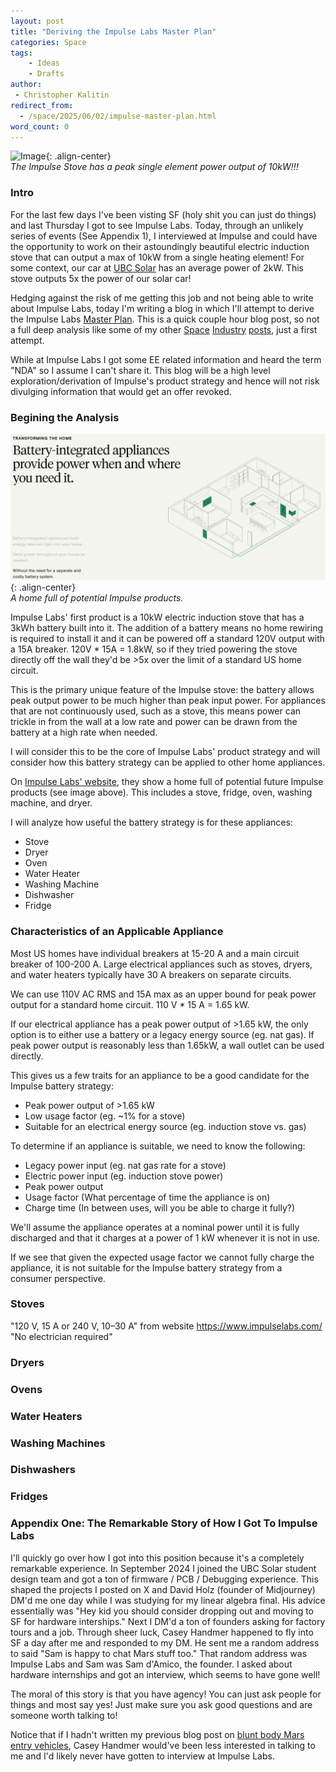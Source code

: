 ```yaml
---
layout: post
title: "Deriving the Impulse Labs Master Plan"
categories: Space
tags:
    - Ideas
    - Drafts
author:
 - Christopher Kalitin
redirect_from:
  - /space/2025/06/02/impulse-master-plan.html
word_count: 0
---
```

<head>
    <meta property="og:image" content="{{site.url}}/assets/images/impulse-master-plan/header.jpeg">
</head>

![Image](/assets/images/impulse-master-plan/header.jpeg){: .align-center}  
<i>The Impulse Stove has a peak single element power output of 10kW!!!</i>

### Intro

For the last few days I've been visting SF (holy shit you can just do things) and last Thursday I got to see Impulse Labs. Today, through an unlikely series of events (See Appendix 1), I interviewed at Impulse and could have the opportunity to work on their astoundingly beautiful electric induction stove that can output a max of 10kW from a single heating element! For some context, our car at [UBC Solar](https://ckalitin.github.io/technical/2025/03/26/stm32-rcc-register.html) has an average power of 2kW. This stove outputs 5x the power of our solar car!

Hedging against the risk of me getting this job and not being able to write about Impulse Labs, today I'm writing a blog in which I'll attempt to derive the Impulse Labs [Master Plan](https://www.tesla.com/secret-master-plan). This is a quick couple hour blog post, so not a full deep analysis like some of my other [Space](https://ckalitin.github.io/space/2024/08/12/extrapolating-demand-firefly.html) [Industry](https://ckalitin.github.io/technology/2024/01/07/analysing-neutron-competitively.html) [posts](https://ckalitin.github.io/technology/2024/11/19/s-curve-examples.html), just a first attempt.

While at Impulse Labs I got some EE related information and heard the term "NDA" so I assume I can't share it. This blog will be a high level exploration/derivation of Impulse's product strategy and hence will not risk divulging information that would get an offer revoked.

### Begining the Analysis

![Image](/assets/images/impulse-master-plan/impulse-home.jpg){: .align-center}  
<i>A home full of potential Impulse products.</i>

Impulse Labs' first product is a 10kW electric induction stove that has a 3kWh battery built into it. The addition of a battery means no home rewiring is required to install it and it can be powered off a standard 120V output with a 15A breaker. 120V * 15A = 1.8kW, so if they tried powering the stove directly off the wall they'd be >5x over the limit of a standard US home circuit.

This is the primary unique feature of the Impulse stove: the battery allows peak output power to be much higher than peak input power. For appliances that are not continuously used, such as a stove, this means power can trickle in from the wall at a low rate and power can be drawn from the battery at a high rate when needed.

I will consider this to be the core of Impulse Labs' product strategy and will consider how this battery strategy can be applied to other home appliances.

On [Impulse Labs' website](https://www.impulselabs.com/about), they show a home full of potential future Impulse products (see image above). This includes a stove, fridge, oven, washing machine, and dryer.

I will analyze how useful the battery strategy is for these appliances:
 - Stove
 - Dryer
 - Oven
 - Water Heater
 - Washing Machine
 - Dishwasher
 - Fridge

### Characteristics of an Applicable Appliance

Most US homes have individual breakers at 15-20 A and a main circuit breaker of 100-200 A. Large electrical appliances such as stoves, dryers, and water heaters typically have 30 A breakers on separate circuits.

We can use 110V AC RMS and 15A max as an upper bound for peak power output for a standard home circuit. 110 V * 15 A = 1.65 kW.

If our electrical appliance has a peak power output of >1.65 kW, the only option is to either use a battery or a legacy energy source (eg. nat gas). If peak power output is reasonably less than 1.65kW, a wall outlet can be used directly.

This gives us a few traits for an appliance to be a good candidate for the Impulse battery strategy:
 - Peak power output of >1.65 kW
 - Low usage factor (eg. ~1% for a stove)
 - Suitable for an electrical energy source (eg. induction stove vs. gas)

To determine if an appliance is suitable, we need to know the following:
 - Legacy power input (eg. nat gas rate for a stove)
 - Electric power input (eg. induction stove power)
 - Peak power output
 - Usage factor (What percentage of time the appliance is on)
 - Charge time (In between uses, will you be able to charge it fully?)

We'll assume the appliance operates at a nominal power until it is fully discharged and that it charges at a power of 1 kW whenever it is not in use.

If we see that given the expected usage factor we cannot fully charge the appliance, it is not suitable for the Impulse battery strategy from a consumer perspective.

### Stoves

"120 V, 15 A or 240 V, 10–30 A" from website https://www.impulselabs.com/
"No electrician required"

### Dryers

### Ovens

### Water Heaters

### Washing Machines

### Dishwashers

### Fridges

### Appendix One: The Remarkable Story of How I Got To Impulse Labs

I'll quickly go over how I got into this position because it's a completely remarkable experience. In September 2024 I joined the UBC Solar student design team and got a ton of firmware / PCB / Debugging experience. This shaped the projects I posted on X and David Holz (founder of Midjourney) DM'd me one day while I was studying for my linear algebra final. His advice essentially was "Hey kid you should consider dropping out and moving to SF for hardware interships." Next I DM'd a ton of founders asking for factory tours and a job. Through sheer luck, Casey Handmer happened to fly into SF a day after me and responded to my DM. He sent me a random address to said "Sam is happy to chat Mars stuff too." That random address was Impulse Labs and Sam was Sam d'Amico, the founder. I asked about hardware internships and got an interview, which seems to have gone well!

The moral of this story is that you have agency! You can just ask people for things and most say yes! Just make sure you ask good questions and are someone worth talking to!

Notice that if I hadn't written my previous blog post on [blunt body Mars entry vehicles](https://ckalitin.github.io/space/2025/05/13/martian-atmosphere-model.html), Casey Handmer would've been less interested in talking to me and I'd likely never have gotten to interview at Impulse Labs.
